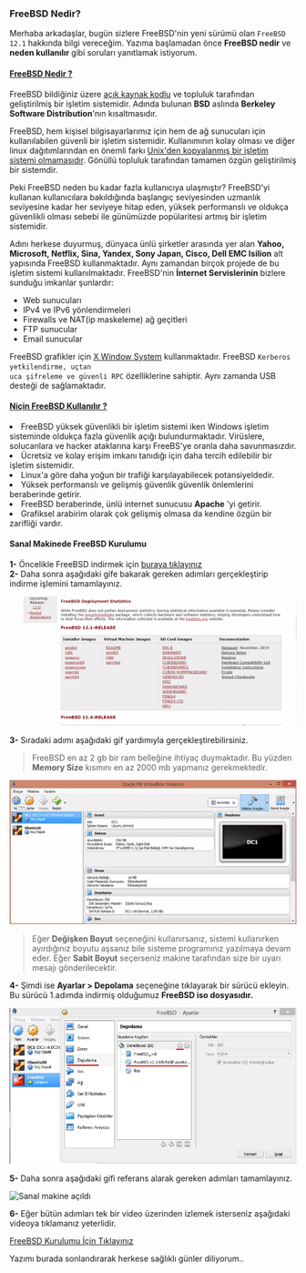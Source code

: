 ### FreeBSD Nedir?

Merhaba arkadaşlar, bugün sizlere FreeBSD'nin yeni sürümü olan <code>FreeBSD 12.1</code> hakkında bilgi vereceğim. Yazıma başlamadan önce <b>FreeBSD nedir</b> ve <b>neden kullanılır</b> gibi soruları yanıtlamak istiyorum.

<h4><ins>FreeBSD Nedir ?</ins></h4>

FreeBSD bildiğiniz üzere [açık kaynak kodlu](https://www.biltektasarim.com/blog/acik-kaynak-kodu-nedir) ve topluluk tarafından geliştirilmiş bir işletim sistemidir. Adında bulunan <b>BSD</b> aslında <b>Berkeley Software Distribution</b>'nın kısaltmasıdır.

FreeBSD, hem kişisel bilgisayarlarımız için hem de ağ sunucuları için kullanılabilen güvenli bir işletim sistemidir. Kullanımının kolay olması ve diğer linux dağıtımlarından en önemli farkı <ins>Unix'den kopyalanmış bir işletim sistemi olmamasıdır</ins>. Gönüllü topluluk tarafından tamamen özgün geliştirilmiş bir sistemdir.

Peki FreeBSD neden bu kadar fazla kullanıcıya ulaşmıştır? FreeBSD'yi kullanan kullanıcılara bakıldığında başlangıç seviyesinden uzmanlık seviyesine kadar her seviyeye hitap eden, yüksek performanslı ve oldukça güvenlikli olması sebebi ile günümüzde popülaritesi artmış bir işletim sistemidir. 

Adını herkese duyurmuş, dünyaca ünlü şirketler arasında yer alan <b>Yahoo, Microsoft, Netflix, Sina, Yandex, Sony Japan, Cisco, Dell EMC Isilion</b> alt yapısında FreeBSD kullanmaktadır. Aynı zamandan birçok projede de bu işletim sistemi kullanılmaktadır. FreeBSD'nin <b>İnternet Servislerinin</b> bizlere sunduğu imkanlar şunlardır:

<ul>

<li>Web sunucuları</li>
<li>IPv4 ve IPv6 yönlendirmeleri</li>
<li>Firewalls ve NAT(ip maskeleme) ağ geçitleri</li>
<li>FTP sunucular</li>
<li>Email sunucular</li>

</ul>

FreeBSD grafikler için [X Window System](http://www.opengroup.org/tech/desktop/x-window-system/) kullanmaktadır. FreeBSD <code>Kerberos yetkilendirme, uçtan uca şifreleme ve güvenli RPC</code> özelliklerine sahiptir. Aynı zamanda USB desteği de sağlamaktadır.

<h4><ins>Niçin FreeBSD Kullanılır ?</ins></h4>

<li>FreeBSD yüksek güvenlikli bir işletim sistemi iken Windows işletim sisteminde oldukça fazla güvenlik açığı bulundurmaktadır. Virüslere, solucanlara ve hacker ataklarına karşı FreeBS'ye oranla daha savunmasızdır. </li>

<li>Ücretsiz ve kolay erişim imkanı tanıdığı için daha tercih edilebilir bir işletim sistemidir. </li>

<li>Linux'a göre daha yoğun bir trafiği karşılayabilecek potansiyeldedir.</li>
<li>Yüksek performanslı ve gelişmiş güvenlik güvenlik önlemlerini beraberinde getirir.
<li>FreeBSD beraberinde, ünlü internet sunucusu <b>Apache</b> 'yi getirir.</li>

<li>Grafiksel arabirim olarak çok gelişmiş olmasa da kendine özgün bir zarifliği vardır.</li>

<h4>Sanal Makinede FreeBSD Kurulumu</h4>


<b>1-</b> Öncelikle FreeBSD indirmek için [buraya tıklayınız](https://www.freebsd.org/where.html)</li></br>
**2-** Daha sonra aşağıdaki gife bakarak gereken adımları gerçekleştirip indirme işlemini tamamlayınız.</br>

![FreeBSD-download](images/freebsd-download.gif)

**3-** Sıradaki adımı aşağıdaki gif yardımıyla gerçekleştirebilirsiniz.</br>
> FreeBSD en az 2 gb bir ram belleğine ihtiyaç duymaktadır. Bu yüzden <b>Memory Size</b> kısmını en az 2000 mb yapmanız gerekmektedir. </br>

![Sanal Makine FreeBSD](images/sanal-makine-freebsd.gif)

> Eğer <b>Değişken Boyut</b> seçeneğini kullanırsanız, sistemi kullanırken ayırdığınız boyutu aşsanız bile sisteme programınız yazılmaya devam eder. Eğer <b>Sabit Boyut</b> seçerseniz makine tarafından size bir uyarı mesajı gönderilecektir.

**4-** Şimdi ise **Ayarlar > Depolama** seçeneğine tıklayarak bir sürücü ekleyin. Bu sürücü 1.adımda indirmiş olduğumuz **FreeBSD iso dosyasıdır.**</br> 

![Adım](images/adim.jpg)

**5-** Daha sonra aşağıdaki gifi referans alarak gereken adımları tamamlayınız.

![Sanal makine açıldı](/images/freebsd-once.gif)

**6-** Eğer bütün adımları tek bir video üzerinden izlemek isterseniz aşağıdaki videoya tıklamanız yeterlidir.

[FreeBSD Kurulumu İçin Tıklayınız](https://www.youtube.com/watch?v=N3CCVqsMxlQ)


Yazımı burada sonlandırarak herkese sağlıklı günler diliyorum..
